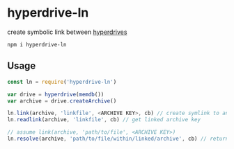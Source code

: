 # hyperdrive-ln

create symbolic link between [hyperdrives](https://github.com/mafintosh/hyperdrive)

`npm i hyperdrive-ln`

## Usage

```js
const ln = require('hyperdrive-ln')

var drive = hyperdrive(memdb())
var archive = drive.createArchive()

ln.link(archive, 'linkfile', <ARCHIVE KEY>, cb) // create symlink to another archive
ln.readlink(archive, 'linkfile', cb) // get linked archive key

// assume link(archive, 'path/to/file', <ARCHIVE KEY>)
ln.resolve(archive, 'path/to/file/within/linked/archive', cb) // returns (err, <ARCHIVE KEY>, 'within/linked/archive')
```
